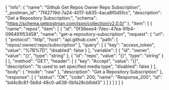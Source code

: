 {
  "info": {
    "name": "Github Get Repos Owner Repo Subscription",
    "_postman_id": "7f42719d-7a24-4017-b835-4aca8f0d5fcc",
    "description": "Get a Repository Subscription.",
    "schema": "https://schema.getpostman.com/json/collection/v2.0.0/"
  },
  "item": [
    {
      "name": "repos",
      "item": [
        {
          "id": "0f36eee4-7dec-47ea-91b4-096491f53458",
          "name": "get-a-repository-subscription",
          "request": {
            "url": {
              "protocol": "http",
              "host": "api.github.com",
              "path": [
                "repos/:owner/:repo/subscription"
              ],
              "query": [
                {
                  "key": "access_token",
                  "value": "%7B%7D",
                  "disabled": false
                }
              ],
              "variable": [
                {
                  "id": "owner",
                  "value": "{}",
                  "type": "string"
                },
                {
                  "id": "repo",
                  "value": "{}",
                  "type": "string"
                }
              ]
            },
            "method": "GET",
            "header": [
              {
                "key": "Accept",
                "value": "{}",
                "description": "Is used to set specified media type",
                "disabled": false
              }
            ],
            "body": {
              "mode": "raw"
            },
            "description": "Get a Repository Subscription"
          },
          "response": [
            {
              "status": "OK",
              "code": 200,
              "name": "Response_200",
              "id": "bd4c8c81-5b6d-48c0-a638-0bfa28cb6dd3"
            }
          ]
        }
      ]
    }
  ]
}